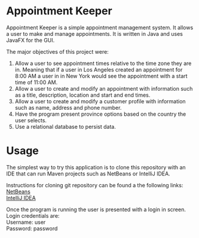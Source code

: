 # Appointment Keeper
Appointment Keeper is a simple appointment management system.  It allows a user to make and manage appointments. It is written in Java and uses JavaFX for the GUI. 

The major objectives of this project were:  
  1. Allow a user to see appointment times relative to the time zone they are in. Meaning that if a user in Los Angeles created an appointment for 8:00 AM a user in
     in New York would see the appointment with a start time of 11:00 AM.  
  2. Allow a user to create and modify an appointment with information such as a title, description, location and start and end times.
  3. Allow a user to create and modify a customer profile with information such as name, address and phone number.
  4. Have the program present province options based on the country the user selects.
  5. Use a relational database to persist data.
# Usage
The simplest way to try this application is to clone this repository with an IDE that can run Maven projects such as NetBeans or IntelliJ IDEA.

Instructions for cloning git repository can be found a the following links:  
  [NetBeans](https://netbeans.apache.org/kb/docs/ide/git.html)  
  [IntelliJ IDEA](https://blog.jetbrains.com/idea/2020/10/clone-a-project-from-github/)
  
Once the program is running the user is presented with a login in screen.  
Login credentials are:  
  Username: user  
  Password: password
